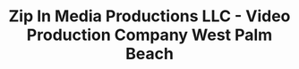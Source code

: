 ---
title: "Zip In Media Productions LLC - Video Production Company West Palm Beach"
url: /west-palm-beach/zip-in-media-productions-llc-video-production-company-west-palm-beach/
shop: Videothek
---